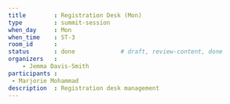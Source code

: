 ```yaml
---
title        : Registration Desk (Mon)
type         : summit-session
when_day     : Mon
when_time    : ST-3
room_id      :
status       : done             # draft, review-content, done
organizers   :
    - Jemma Davis-Smith
participants :
 - Marjorie Mohammad
description  : Registration desk management
---
```


